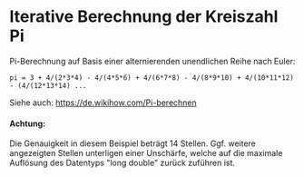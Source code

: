 # Iterative Berechnung der Kreiszahl Pi
Pi-Berechnung auf Basis einer alternierenden unendlichen Reihe nach Euler:

`pi = 3 + 4/(2*3*4) - 4/(4*5*6) + 4/(6*7*8) - 4/(8*9*10) + 4/(10*11*12) - (4/(12*13*14) ... `

Siehe auch: https://de.wikihow.com/Pi-berechnen

#### Achtung:
Die Genauigkeit in diesem Beispiel beträgt 14 Stellen. Ggf. weitere angezeigten Stellen unterligen einer Unschärfe, welche auf die maximale Auflösung des Datentyps "long double" zurück zuführen ist.

